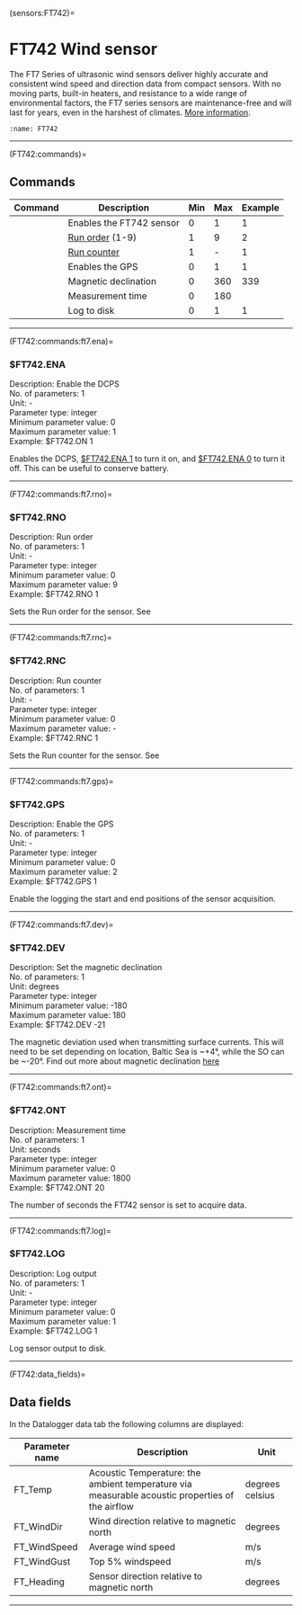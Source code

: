 (sensors:FT742)=
# FT742 Wind sensor

The FT7 Series of ultrasonic wind sensors deliver highly accurate and consistent wind speed and direction data from compact sensors. With no moving parts, built-in heaters, and resistance to a wide range of environmental factors, the FT7 series sensors are maintenance-free and will last for years, even in the harshest of climates. [More information](https://fttechnologies.com/wind-sensors/ft7-series/).

```{figure} img/FT742.jpg
:name: FT742
```
---

(FT742:commands)=
## Commands


| Command  | Description | Min | Max | Example |
| --- | --- | --- | --- | --- |
| **[](FT742:commands:ft7.ena)** | Enables the FT742 sensor | 0 | 1 | [](FT742:commands:ft7.ena) 1 |
| **[](FT742:commands:ft7.rno)** | [Run order](datalogger:basic:common:runorder) (1-9) | 1 | 9 | [](FT742:commands:ft7.rno) 2 |
| **[](FT742:commands:ft7.rnc)** | [Run counter](datalogger:basic:common:runorder) | 1 | - | [](FT742:commands:ft7.rnc) 1 |
| **[](FT742:commands:ft7.gps)** | Enables the GPS | 0 | 1 | [](FT742:commands:ft7.gps) 1 |
| **[](FT742:commands:ft7.dev)** | Magnetic declination | 0 | 360 | [](FT742:commands:ft7.dev) 339 |
| **[](FT742:commands:ft7.ont)** | Measurement time | 0 | 180 | [](FT742:commands:ft7.ont) |
| **[](FT742:commands:ft7.log)** | Log to disk | 0 | 1 | [](FT742:commands:ft7.log) 1 |


---

(FT742:commands:ft7.ena)=
### \$FT742.ENA

Description: Enable the DCPS <br>
No. of parameters: 1 <br>
Unit: - <br>
Parameter type: integer <br>
Minimum parameter value: 0 <br>
Maximum parameter value: 1 <br>
Example: \$FT742.ON 1 <br>

Enables the DCPS, [\$FT742.ENA 1](FT742:commands:ft7.on) to turn it on, and [\$FT742.ENA 0](FT742:commands:ft7.ena) to turn it off. This can be useful to conserve battery.

---

(FT742:commands:ft7.rno)=
### \$FT742.RNO

Description: Run order <br>
No. of parameters: 1 <br>
Unit: - <br>
Parameter type: integer <br>
Minimum parameter value: 0 <br>
Maximum parameter value: 9 <br>
Example: \$FT742.RNO 1 <br>

Sets the Run order for the sensor. See [](datalogger:basic:common:runorder)

---

(FT742:commands:ft7.rnc)=
### \$FT742.RNC

Description: Run counter <br>
No. of parameters: 1 <br>
Unit: - <br>
Parameter type: integer <br>
Minimum parameter value: 0 <br>
Maximum parameter value: - <br>
Example: \$FT742.RNC 1 <br>

Sets the Run counter for the sensor. See [](datalogger:basic:common:runcounter)

---

(FT742:commands:ft7.gps)=
### \$FT742.GPS

Description: Enable the GPS <br>
No. of parameters: 1 <br>
Unit: - <br>
Parameter type: integer <br>
Minimum parameter value: 0 <br>
Maximum parameter value: 2 <br>
Example: \$FT742.GPS 1 <br>

Enable the logging the start and end positions of the sensor acquisition.

---

(FT742:commands:ft7.dev)=
### \$FT742.DEV

Description: Set the magnetic declination <br>
No. of parameters: 1 <br>
Unit: degrees <br>
Parameter type: integer <br>
Minimum parameter value: -180 <br>
Maximum parameter value: 180 <br>
Example: \$FT742.DEV -21 <br>

The magnetic deviation used when transmitting surface currents. This will need to be set depending on location, Baltic Sea is ~+4°, while the SO can be ~-20°. Find out more about magnetic declination [here](https://en.wikipedia.org/wiki/Magnetic_declination)

---

(FT742:commands:ft7.ont)=
### \$FT742.ONT

Description: Measurement time <br>
No. of parameters: 1 <br>
Unit: seconds <br>
Parameter type: integer <br>
Minimum parameter value: 0 <br>
Maximum parameter value: 1800 <br>
Example: \$FT742.ONT 20 <br>

The number of seconds the FT742 sensor is set to acquire data.

---

(FT742:commands:ft7.log)=
### \$FT742.LOG

Description: Log output <br>
No. of parameters: 1 <br>
Unit: - <br>
Parameter type: integer <br>
Minimum parameter value: 0 <br>
Maximum parameter value: 1 <br>
Example: \$FT742.LOG 1 <br>

Log sensor output to disk.

---

(FT742:data_fields)=
## Data fields

In the Datalogger data tab the following columns are displayed:

| Parameter name | Description | Unit |
| --- | --- | --- |
| FT_Temp | Acoustic Temperature: the ambient temperature via measurable acoustic properties of the airflow | degrees celsius |
| FT_WindDir | Wind direction relative to magnetic north | degrees |
| FT_WindSpeed | Average wind speed | m/s |
| FT_WindGust | Top 5% windspeed | m/s |
| FT_Heading | Sensor direction relative to magnetic north | degrees |

---